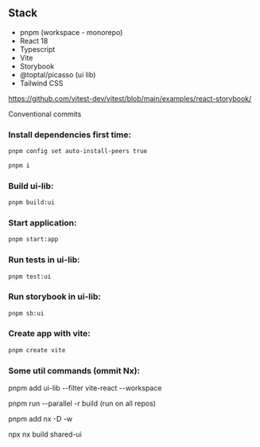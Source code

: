 ## Stack

- pnpm (workspace - monorepo)
- React 18
- Typescript
- Vite
- Storybook
- @toptal/picasso (ui lib)
- Tailwind CSS

https://github.com/vitest-dev/vitest/blob/main/examples/react-storybook/

Conventional commits

### Install dependencies first time:

```bash
pnpm config set auto-install-peers true
```

```bash
pnpm i
```

### Build ui-lib:

```bash
pnpm build:ui
```

### Start application:

```bash
pnpm start:app
```

### Run tests in ui-lib:

```bash
pnpm test:ui
```

### Run storybook in ui-lib:

```bash
pnpm sb:ui
```

### Create app with vite:

```bash
pnpm create vite
```

### Some util commands (ommit Nx):

pnpm add ui-lib --filter vite-react --workspace

pnpm run --parallel -r build (run on all repos)

pnpm add nx -D -w

npx nx build shared-ui
